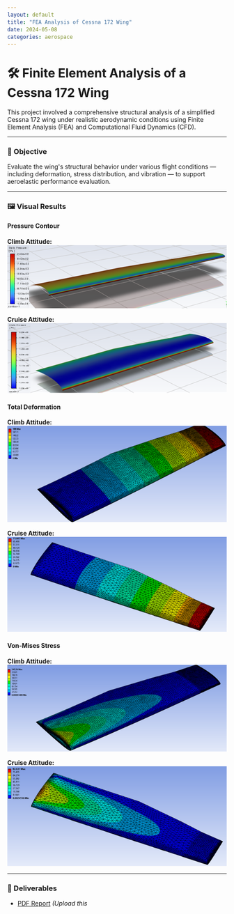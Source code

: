 ```yaml
---
layout: default
title: "FEA Analysis of Cessna 172 Wing"
date: 2024-05-08
categories: aerospace
---
```


# 🛠️ Finite Element Analysis of a Cessna 172 Wing

This project involved a comprehensive structural analysis of a simplified Cessna 172 wing under realistic aerodynamic conditions using Finite Element Analysis (FEA) and Computational Fluid Dynamics (CFD).

---

### 🎯 Objective
Evaluate the wing's structural behavior under various flight conditions — including deformation, stress distribution, and vibration — to support aeroelastic performance evaluation.

---
### 🖼️ Visual Results

#### Pressure Contour  
**Climb Attitude:**  
![Pressure - Climb](../assets/images/cessna-pressure-climb.png)

**Cruise Attitude:**  
![Pressure - Cruise](../assets/images/cessna-pressure-cruise.png)

#### Total Deformation  
**Climb Attitude:**  
![Deformation - Climb](../assets/images/cessna-deformation-climb.png)

**Cruise Attitude:**  
![Deformation - Cruise](../assets/images/cessna-deformation-cruise.png)

#### Von-Mises Stress  
**Climb Attitude:**  
![Von-Mises - Climb](../assets/images/cessna-vonmises-climb.png)

**Cruise Attitude:**  
![Von-Mises - Cruise](../assets/images/cessna-vonmises-cruise.png)

---

### 📎 Deliverables
- [PDF Report](../assets/pdfs/cessna172-analysis.pdf) *(Upload this*
